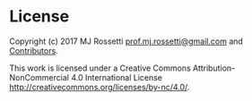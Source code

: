 # License

Copyright (c) 2017 MJ Rossetti <prof.mj.rossetti@gmail.com> and [Contributors](https://github.com/prof-rossetti/nyu-info-2335-70-201706/graphs/contributors).

This work is licensed under a Creative Commons Attribution-NonCommercial 4.0 International License <http://creativecommons.org/licenses/by-nc/4.0/>.
